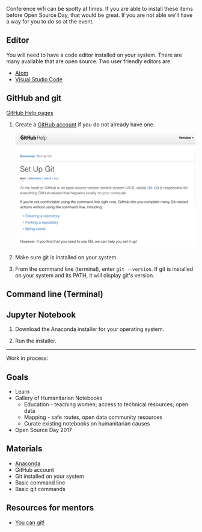 <!--
.. title: Set Up
.. slug: set-up
.. date: 2016-10-17 04:27:01 UTC-07:00
.. tags: 
.. category: 
.. link: 
.. description: 
.. type: text
-->

Conference wifi can be spotty at times. If you are able to install
these items before Open Source Day, that would be great. If you are not
able we'll have a way for you to do so at the event.

## Editor

You will need to have a code editor installed on your system. There are
many available that are open source. Two user friendly editors are:

- [Atom](https://atom.io)
- [Visual Studio Code](https://code.visualstudio.com/)


## GitHub and git

[GitHub Help pages](https://help.github.com)

1. Create a [GitHub account](https://help.github.com/articles/set-up-git/)
   if you do not already have one.

   ![GitHub setup](../images/github.png)
   
2. Make sure git is installed on your system.
3. From the command line (terminal), enter `git --version`. If git is
   installed on your system and its PATH, it will display git's version.
   
   
## Command line (Terminal)




## Jupyter Notebook

1. Download the Anaconda installer for your operating system.

2. Run the installer.

---

Work in process:

## Goals

- Learn
- Gallery of Humanitarian Notebooks
  * Education - teaching women; access to technical resources; open data
  * Mapping - safe routes, open data community resources
  * Curate existing notebooks on humanitarian causes
- Open Source Day 2017

## Materials

- [Anaconda](https://www.continuum.io/downloads)
- GitHub account
- Git installed on your system
- Basic command line
- Basic git commands

## Resources for mentors

- [You can git!](http://www.slideshare.net/willingc/yes-you-can-git)